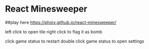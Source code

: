 # React Minesweeper
##play here https://phoiv.github.io/react-minesweeper/

left click to open tile
right click to flag it as bomb

click game status to restart
double click game status to open settings
